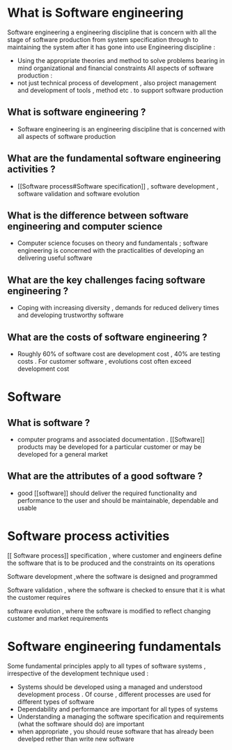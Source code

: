 

# What is  Software engineering 
Software engineering a engineering discipline that is concern with all the stage of software production from system specification through to maintaining the system after it has gone into use 
Engineering discipline : 
- Using the appropriate theories and method to solve problems bearing in mind organizational and financial constraints 
All aspects of software production : 
- not just technical process of development , also project management and development of tools , method etc . to support software production 
## What is software engineering ? 
- Software engineering is  an engineering discipline that is concerned with all aspects of software production  

## What are the fundamental software engineering activities ? 
- [[Software process#Software specification]] ,  software development , software validation and software evolution 
## What is the difference between  software engineering and computer science 
- Computer science focuses on theory and fundamentals ; software engineering is concerned with the practicalities of developing an delivering useful software 

## What are the key challenges facing software engineering ? 
- Coping with increasing diversity  , demands for reduced delivery times and developing trustworthy software 

## What are the costs of software engineering ? 
- Roughly 60% of software cost are development cost , 40% are testing costs . For customer software , evolutions cost often exceed development cost 

# Software  
## What is software ? 
- computer programs and associated documentation . [[Software]] products may be developed for a particular customer or may be developed for a general market 
## What are the attributes of a good software ? 
- good [[software]] should deliver the required functionality and performance to the user and should be maintainable, dependable and usable 
# Software process activities 
 [[ Software process]]  specification , where customer and engineers define the software that is to be produced and the constraints on its operations 

Software development ,where the software is designed and programmed 

Software validation , where the software is checked to ensure that it is what the customer requires 

software evolution , where the software is modified to reflect changing customer and market requirements 


# Software engineering fundamentals 
Some fundamental principles apply to all types of software systems , irrespective of the development technique used : 
- Systems should be developed using a managed and understood development process . Of course , different processes are used for different types of software 
- Dependability and performance are important for all types of systems 
- Understanding a managing the software specification and requirements (what the software should do) are important 
- when appropriate , you should reuse software that has already been develped rether than write new software 







